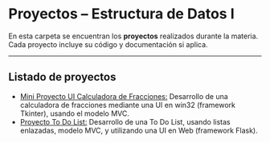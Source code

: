 # Proyectos – Estructura de Datos I

En esta carpeta se encuentran los **proyectos** realizados durante la materia.  
Cada proyecto incluye su código y documentación si aplica.

---

## Listado de proyectos

- [Mini Proyecto UI Calculadora de Fracciones:](Mini%20Proyecto%20MVC%20Calculadora%20de%20Fracciones) Desarrollo de una calculadora de fracciones mediante una UI en win32 (framework Tkinter), usando el modelo MVC.
- [Proyecto To Do List:](Proyecto%20To%20Do%20List) Desarrollo de una To Do List, usando listas enlazadas, modelo MVC, y utilizando una UI en Web (framework Flask).